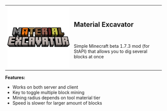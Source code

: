 <table style="margin: 0 auto;">
	<tbody>
		<tr>
			<td width="200px" style="text-align: center; width: 200px;"><img src="src/main/resources/assets/materialexcavator/icon.png" alt="" style="width: 100%"/></td>		
			<td>
				<h2 style="text-align: left;">Material Excavator</h2>
				<a href="https://jitpack.io/#paulevsGitch/MaterialExcavator"><img src="https://jitpack.io/v/paulevsGitch/MaterialExcavator.svg" alt=""></a>
				<p>Simple Minecraft beta 1.7.3 mod (for StAPI) that allows you to dig several blocks at once</p>
			</td>		
		</tr>
	</tbody>
</table>

**Features:**
- Works on both server and client
- Key to toggle multiple block mining
- Mining radius depends on tool material tier
- Speed is slower for larger amount of blocks